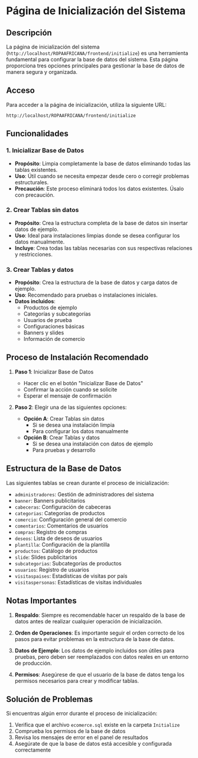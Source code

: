 # Página de Inicialización del Sistema

## Descripción
La página de inicialización del sistema (`http://localhost/ROPAAFRICANA/frontend/initialize`) es una herramienta fundamental para configurar la base de datos del sistema. Esta página proporciona tres opciones principales para gestionar la base de datos de manera segura y organizada.

## Acceso
Para acceder a la página de inicialización, utiliza la siguiente URL:
```
http://localhost/ROPAAFRICANA/frontend/initialize
```

## Funcionalidades

### 1. Inicializar Base de Datos
- **Propósito**: Limpia completamente la base de datos eliminando todas las tablas existentes.
- **Uso**: Útil cuando se necesita empezar desde cero o corregir problemas estructurales.
- **Precaución**: Este proceso eliminará todos los datos existentes. Úsalo con precaución.

### 2. Crear Tablas sin datos
- **Propósito**: Crea la estructura completa de la base de datos sin insertar datos de ejemplo.
- **Uso**: Ideal para instalaciones limpias donde se desea configurar los datos manualmente.
- **Incluye**: Crea todas las tablas necesarias con sus respectivas relaciones y restricciones.

### 3. Crear Tablas y datos
- **Propósito**: Crea la estructura de la base de datos y carga datos de ejemplo.
- **Uso**: Recomendado para pruebas o instalaciones iniciales.
- **Datos incluidos**:
  - Productos de ejemplo
  - Categorías y subcategorías
  - Usuarios de prueba
  - Configuraciones básicas
  - Banners y slides
  - Información de comercio

## Proceso de Instalación Recomendado

1. **Paso 1**: Inicializar Base de Datos
   - Hacer clic en el botón "Inicializar Base de Datos"
   - Confirmar la acción cuando se solicite
   - Esperar el mensaje de confirmación

2. **Paso 2**: Elegir una de las siguientes opciones:
   - **Opción A**: Crear Tablas sin datos
     - Si se desea una instalación limpia
     - Para configurar los datos manualmente
   - **Opción B**: Crear Tablas y datos
     - Si se desea una instalación con datos de ejemplo
     - Para pruebas y desarrollo

## Estructura de la Base de Datos

Las siguientes tablas se crean durante el proceso de inicialización:

- `administradores`: Gestión de administradores del sistema
- `banner`: Banners publicitarios
- `cabeceras`: Configuración de cabeceras
- `categorias`: Categorías de productos
- `comercio`: Configuración general del comercio
- `comentarios`: Comentarios de usuarios
- `compras`: Registro de compras
- `deseos`: Lista de deseos de usuarios
- `plantilla`: Configuración de la plantilla
- `productos`: Catálogo de productos
- `slide`: Slides publicitarios
- `subcategorias`: Subcategorías de productos
- `usuarios`: Registro de usuarios
- `visitaspaises`: Estadísticas de visitas por país
- `visitaspersonas`: Estadísticas de visitas individuales

## Notas Importantes

1. **Respaldo**: Siempre es recomendable hacer un respaldo de la base de datos antes de realizar cualquier operación de inicialización.

2. **Orden de Operaciones**: Es importante seguir el orden correcto de los pasos para evitar problemas en la estructura de la base de datos.

3. **Datos de Ejemplo**: Los datos de ejemplo incluidos son útiles para pruebas, pero deben ser reemplazados con datos reales en un entorno de producción.

4. **Permisos**: Asegúrese de que el usuario de la base de datos tenga los permisos necesarios para crear y modificar tablas.

## Solución de Problemas

Si encuentras algún error durante el proceso de inicialización:

1. Verifica que el archivo `ecomerce.sql` existe en la carpeta `Initialize`
2. Comprueba los permisos de la base de datos
3. Revisa los mensajes de error en el panel de resultados
4. Asegúrate de que la base de datos está accesible y configurada correctamente 